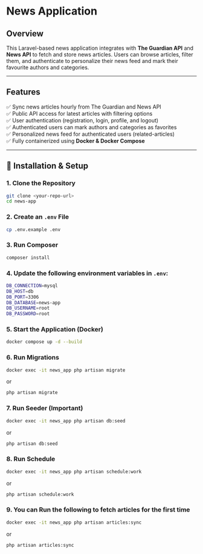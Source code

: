 # News Application

## Overview

This Laravel-based news application integrates with **The Guardian API** and **News API** to fetch and store news articles. Users can browse articles, filter them, and authenticate to personalize their news feed and mark their favourite authors and categories.

---

## Features

✅ Sync news articles hourly from The Guardian and News API  
✅ Public API access for latest articles with filtering options  
✅ User authentication (registration, login, profile, and logout)  
✅ Authenticated users can mark authors and categories as favorites  
✅ Personalized news feed for authenticated users (related-articles)  
✅ Fully containerized using **Docker & Docker Compose**

---

## 🚀 Installation & Setup

### **1. Clone the Repository**
```bash
git clone <your-repo-url>
cd news-app
```


### **2. Create an ```.env``` File**
```bash
cp .env.example .env
```

### **3. Run Composer**
```bash
composer install
```

### **4. Update the following environment variables in ```.env```:**
```bash
DB_CONNECTION=mysql
DB_HOST=db
DB_PORT=3306
DB_DATABASE=news-app
DB_USERNAME=root
DB_PASSWORD=root
```

### **5. Start the Application (Docker)**
```bash
docker compose up -d --build
```

### **6. Run Migrations**
```bash
docker exec -it news_app php artisan migrate
```
or

```bash
php artisan migrate
```

### **7. Run Seeder (Important)**
```bash
docker exec -it news_app php artisan db:seed
```
or

```bash
php artisan db:seed
```

### **8. Run Schedule**
```bash
docker exec -it news_app php artisan schedule:work
```
or

```bash
php artisan schedule:work
```

### **9. You can Run the following to fetch articles for the first time**
```bash
docker exec -it news_app php artisan articles:sync
```
or

```bash
php artisan articles:sync
```
